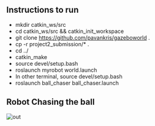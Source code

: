 ## Instructions to run
- mkdir catkin_ws/src
- cd catkin_ws/src && catkin_init_workspace
- git clone https://github.com/pavankris/gazeboworld .
- cp -r project2_submission/* .
- cd ../
- catkin_make
- source devel/setup.bash
- roslaunch myrobot world.launch
- In other terminal, source devel/setup.bash
- roslaunch ball_chaser ball_chaser.launch

## Robot Chasing the ball
![out](https://user-images.githubusercontent.com/1688726/53022547-43047f00-3410-11e9-9025-0de4f0259f48.gif)
